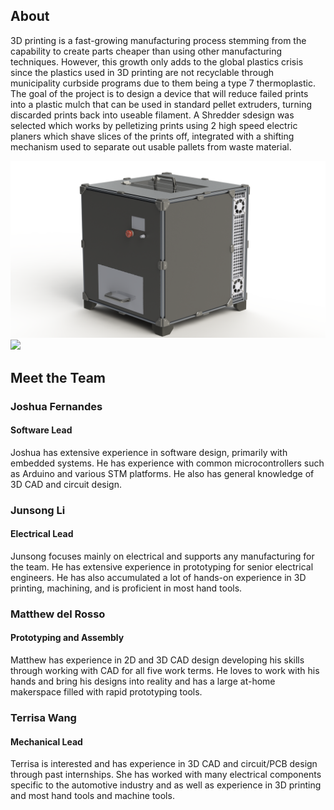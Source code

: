 ## About
3D printing is a fast-growing manufacturing process stemming from the capability to create parts cheaper than using other manufacturing techniques. However, this growth only adds to the global plastics crisis since the plastics used in 3D printing are not recyclable through municipality curbside programs due to them being a type 7 thermoplastic. The goal of the project is to design a device that will reduce failed prints into a plastic mulch that can be used in standard pellet extruders, turning discarded prints back into useable filament. A Shredder sdesign was selected which works by pelletizing prints using 2 high speed electric planers which shave slices of the prints off, integrated with a shifting mechanism used to separate out usable pallets from waste material. 

![](main-view.png)
![](no-panels.gif)

## Meet the Team
### Joshua Fernandes
#### Software Lead
Joshua has extensive experience in software design, primarily with embedded systems. He has experience with common microcontrollers such as Arduino and various STM platforms. He also has general knowledge of 3D CAD and circuit design.
### Junsong Li
#### Electrical Lead
Junsong focuses mainly on electrical and supports any manufacturing for the team. He has extensive experience in prototyping for senior electrical engineers. He has also accumulated a lot of hands-on experience in 3D printing, machining, and is proficient in most hand tools.
### Matthew del Rosso
#### Prototyping and Assembly
Matthew has experience in 2D and 3D CAD design developing his skills through working with CAD for all five work terms. He loves to work with his hands and bring his designs into reality and has a large at-home makerspace filled with rapid prototyping tools.
### Terrisa Wang 
#### Mechanical Lead
Terrisa is interested and has experience in 3D CAD and circuit/PCB design through past internships. She has worked with many electrical components specific to the automotive industry and as well as experience in 3D printing and most hand tools and machine tools.
